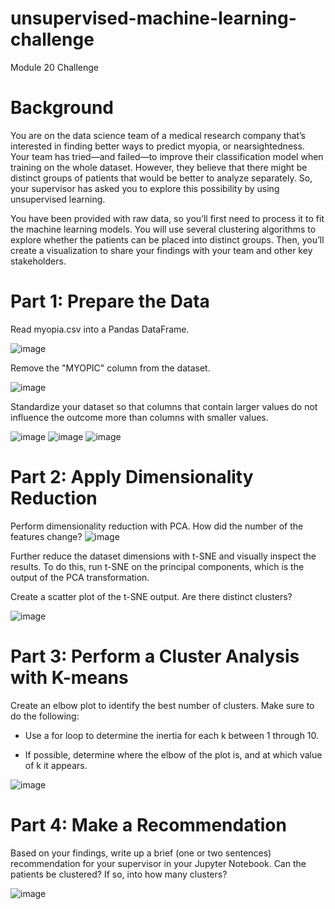 # unsupervised-machine-learning-challenge
Module 20 Challenge

# Background
You are on the data science team of a medical research company that’s interested in finding better ways to predict myopia, or nearsightedness. Your team has tried—and failed—to improve their classification model when training on the whole dataset. However, they believe that there might be distinct groups of patients that would be better to analyze separately. So, your supervisor has asked you to explore this possibility by using unsupervised learning.

You have been provided with raw data, so you’ll first need to process it to fit the machine learning models. You will use several clustering algorithms to explore whether the patients can be placed into distinct groups. Then, you’ll create a visualization to share your findings with your team and other key stakeholders.

# Part 1: Prepare the Data
Read myopia.csv into a Pandas DataFrame.

![image](https://user-images.githubusercontent.com/112498067/222933123-9fb734ef-fb1f-467d-8e8c-ba5b9778a679.png)

Remove the "MYOPIC" column from the dataset.

![image](https://user-images.githubusercontent.com/112498067/222933137-1d1186eb-7c04-4d41-9337-22b05fd5d1a4.png)

Standardize your dataset so that columns that contain larger values do not influence the outcome more than columns with smaller values.

![image](https://user-images.githubusercontent.com/112498067/222933156-57414412-1320-4729-9cd9-884b36bf7010.png)
![image](https://user-images.githubusercontent.com/112498067/222933165-8ae4ec2a-954d-4662-8399-6d6c27bb4ffa.png)
![image](https://user-images.githubusercontent.com/112498067/222933168-78b6b273-4935-485e-987e-17fcb23c6be9.png)

# Part 2: Apply Dimensionality Reduction
Perform dimensionality reduction with PCA. How did the number of the features change?
![image](https://user-images.githubusercontent.com/112498067/222933185-b1c5796f-ff47-45a7-af44-83bc88ab0a33.png)

Further reduce the dataset dimensions with t-SNE and visually inspect the results. To do this, run t-SNE on the principal components, which is the output of the PCA transformation.

Create a scatter plot of the t-SNE output. Are there distinct clusters?

![image](https://user-images.githubusercontent.com/112498067/222933231-453649c4-6381-483e-86c5-90b1e2125e9a.png)

# Part 3: Perform a Cluster Analysis with K-means

Create an elbow plot to identify the best number of clusters. Make sure to do the following:

- Use a for loop to determine the inertia for each k between 1 through 10.

- If possible, determine where the elbow of the plot is, and at which value of k it appears.

![image](https://user-images.githubusercontent.com/112498067/222933270-e74be444-f25f-433f-8cec-05c1da25efde.png)

# Part 4: Make a Recommendation

Based on your findings, write up a brief (one or two sentences) recommendation for your supervisor in your Jupyter Notebook. Can the patients be clustered? If so, into how many clusters?

![image](https://user-images.githubusercontent.com/112498067/222933307-e847f43b-5026-4739-8107-f7d2c0539b44.png)





